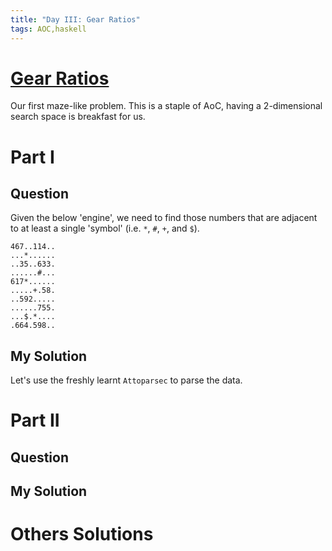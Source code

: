 ```yaml
---
title: "Day III: Gear Ratios"
tags: AOC,haskell
---
```


# [Gear Ratios](https://adventofcode.com/2023/day/3)

Our first maze-like problem. This is a staple of AoC, having a 2-dimensional search
space is breakfast for us.

# Part I
## Question
Given the below 'engine', we need to find those numbers that are adjacent to at least a
single 'symbol' (i.e. `*`, `#`, `+`, and `$`).

```
467..114..
...*......
..35..633.
......#...
617*......
.....+.58.
..592.....
......755.
...$.*....
.664.598..
```

## My Solution
Let's use the freshly learnt `Attoparsec` to parse the data.


# Part II
## Question

## My Solution

# Others Solutions
